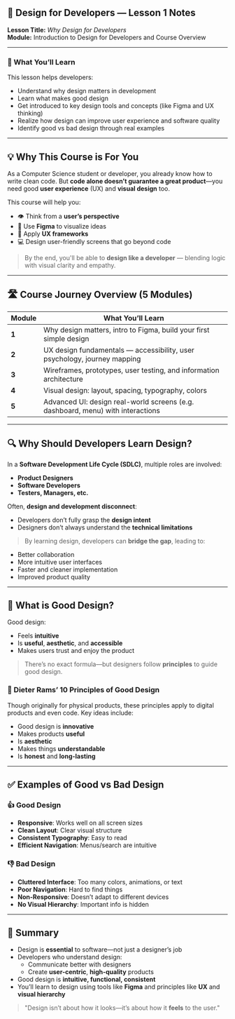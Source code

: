## 🎨 Design for Developers — Lesson 1 Notes

**Lesson Title:** _Why Design for Developers_  
**Module:** Introduction to Design for Developers and Course Overview

---

### 🎯 What You’ll Learn

This lesson helps developers:

- Understand why design matters in development
- Learn what makes good design
- Get introduced to key design tools and concepts (like Figma and UX thinking)
- Realize how design can improve user experience and software quality
- Identify good vs bad design through real examples

---

## 💡 Why This Course is For You

As a Computer Science student or developer, you already know how to write clean code. But **code alone doesn’t guarantee a great product**—you need good **user experience** (UX) and **visual design** too.

This course will help you:

- 👁️ Think from a **user’s perspective**
- 🎨 Use **Figma** to visualize ideas
- 🧠 Apply **UX frameworks**
- 💻 Design user-friendly screens that go beyond code

> By the end, you'll be able to **design like a developer** — blending logic with visual clarity and empathy.

---

## 🛣️ Course Journey Overview (5 Modules)

|Module|What You’ll Learn|
|---|---|
|**1**|Why design matters, intro to Figma, build your first simple design|
|**2**|UX design fundamentals — accessibility, user psychology, journey mapping|
|**3**|Wireframes, prototypes, user testing, and information architecture|
|**4**|Visual design: layout, spacing, typography, colors|
|**5**|Advanced UI: design real-world screens (e.g. dashboard, menu) with interactions|

---

## 🔍 Why Should Developers Learn Design?

In a **Software Development Life Cycle (SDLC)**, multiple roles are involved:

- **Product Designers**
- **Software Developers**
- **Testers, Managers, etc.**

Often, **design and development disconnect**:

- Developers don’t fully grasp the **design intent**
- Designers don’t always understand the **technical limitations**

> By learning design, developers can **bridge the gap**, leading to:

- Better collaboration
- More intuitive user interfaces
- Faster and cleaner implementation
- Improved product quality

---

## 💎 What is Good Design?

Good design:

- Feels **intuitive**
- Is **useful**, **aesthetic**, and **accessible**
- Makes users trust and enjoy the product

> There’s no exact formula—but designers follow **principles** to guide good design.

### 🧭 Dieter Rams’ 10 Principles of Good Design

Though originally for physical products, these principles apply to digital products and even code. Key ideas include:

- Good design is **innovative**
- Makes products **useful**
- Is **aesthetic**
- Makes things **understandable**
- Is **honest** and **long-lasting**

---

## ✅ Examples of Good vs Bad Design

### 👍 Good Design

- **Responsive**: Works well on all screen sizes
- **Clean Layout**: Clear visual structure
- **Consistent Typography**: Easy to read
- **Efficient Navigation**: Menus/search are intuitive

### 👎 Bad Design

- **Cluttered Interface**: Too many colors, animations, or text
- **Poor Navigation**: Hard to find things
- **Non-Responsive**: Doesn’t adapt to different devices
- **No Visual Hierarchy**: Important info is hidden

---

## 🔁 Summary

- Design is **essential** to software—not just a designer’s job
- Developers who understand design:
    - Communicate better with designers
    - Create **user-centric**, **high-quality** products
- Good design is **intuitive, functional, consistent**
- You’ll learn to design using tools like **Figma** and principles like **UX** and **visual hierarchy**

> "Design isn’t about how it looks—it’s about how it **feels** to the user."